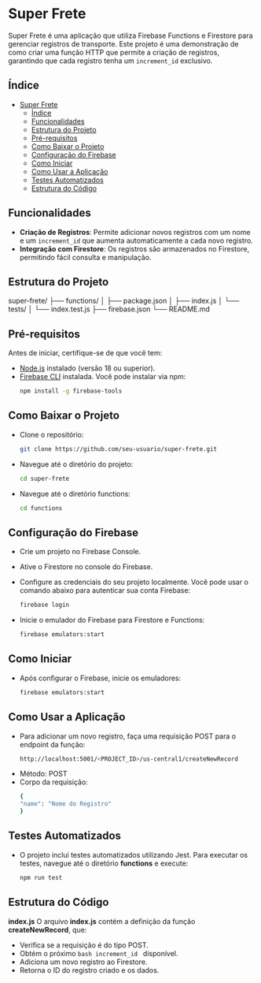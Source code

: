 # Super Frete

Super Frete é uma aplicação que utiliza Firebase Functions e Firestore para gerenciar registros de transporte. Este projeto é uma demonstração de como criar uma função HTTP que permite a criação de registros, garantindo que cada registro tenha um `increment_id` exclusivo.

## Índice

- [Super Frete](#super-frete)
  - [Índice](#índice)
  - [Funcionalidades](#funcionalidades)
  - [Estrutura do Projeto](#estrutura-do-projeto)
  - [Pré-requisitos](#pré-requisitos)
  - [Como Baixar o Projeto](#como-baixar-o-projeto)
  - [Configuração do Firebase](#configuração-do-firebase)
  - [Como Iniciar](#como-iniciar)
  - [Como Usar a Aplicação](#como-usar-a-aplicação)
  - [Testes Automatizados](#testes-automatizados)
  - [Estrutura do Código](#estrutura-do-código)

## Funcionalidades

- **Criação de Registros**: Permite adicionar novos registros com um nome e um `increment_id` que aumenta automaticamente a cada novo registro.
- **Integração com Firestore**: Os registros são armazenados no Firestore, permitindo fácil consulta e manipulação.

## Estrutura do Projeto

super-frete/ ├── functions/ │ ├── package.json │ ├── index.js │ └── tests/ │ └── index.test.js ├── firebase.json └── README.md


## Pré-requisitos

Antes de iniciar, certifique-se de que você tem:

- [Node.js](https://nodejs.org/) instalado (versão 18 ou superior).
- [Firebase CLI](https://firebase.google.com/docs/cli) instalada. Você pode instalar via npm:
  ```bash
  npm install -g firebase-tools

## Como Baixar o Projeto

- Clone o repositório:
    ```bash
    git clone https://github.com/seu-usuario/super-frete.git

- Navegue até o diretório do projeto:
   ```bash
   cd super-frete

- Navegue até o diretório functions:
     ```bash
   cd functions

## Configuração do Firebase
- Crie um projeto no Firebase Console.
- Ative o Firestore no console do Firebase.
- Configure as credenciais do seu projeto localmente. Você pode usar o comando abaixo para autenticar sua conta Firebase:

     ```bash
   firebase login

- Inicie o emulador do Firebase para Firestore e Functions:

     ```bash
   firebase emulators:start

## Como Iniciar

- Após configurar o Firebase, inicie os emuladores:

     ```bash
   firebase emulators:start
   
## Como Usar a Aplicação
- Para adicionar um novo registro, faça uma requisição POST para o endpoint da função:
     ```bash
   http://localhost:5001/<PROJECT_ID>/us-central1/createNewRecord
- Método: POST
- Corpo da requisição:
     ```bash
   {
  "name": "Nome do Registro"
   }

## Testes Automatizados
- O projeto inclui testes automatizados utilizando Jest. Para executar os testes, navegue até o diretório **functions** e execute:
     ```bash
   npm run test

## Estrutura do Código
**index.js**
O arquivo **index.js** contém a definição da função **createNewRecord**, que:

- Verifica se a requisição é do tipo POST.
- Obtém o próximo ```bash increment_id ``` disponível.
- Adiciona um novo registro ao Firestore.
- Retorna o ID do registro criado e os dados.